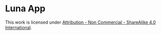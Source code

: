 # Luna App

This work is licensed under [Attribution - Non Commercial - ShareAlike 4.0 International](http://creativecommons.org/licenses/by-nc-sa/4.0/?ref=chooser-v1).

